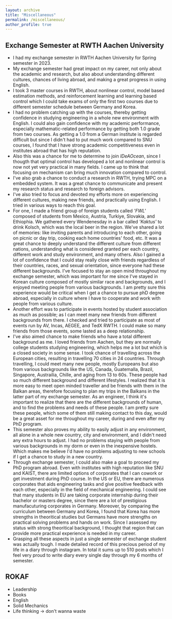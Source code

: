 ```yaml
---
layout: archive
title: "Miscellaneous"
permalink: /miscellaneous/
author_profile: true
---
```

## Exchange Semester at RWTH Aachen University

- I had my exchange semester in RWTH Aachen University for Spring semester in 2023.
- My exchange semester had great impact on my career, not only about the academic and research, but also about understanding different cultures, chances of living abroad, and making a great progress in using English.
- I took 3 master courses in RWTH, about nonlinear control, model based estimation methods, and reinforcement learning and learning based control which I could take exams of only the first two courses due to different semester schedule between Germany and Korea.
- I had no problem catching up with the courses, thereby getting confidence in studying engineering in a whole new environment with English. I could also gain confidence with my academic performance, especially mathematic-related performance by getting both 1.0 grade from two courses. As getting a 1.0 from a German institute is regarded difficult but since I didn't had to put much work compared to SNU courses, I found that I have strong academic competitiveness even in institutes abroad that has high reputation.
- Also this was a chance for me to determine to join *IDeAOcean*, since I thougth that optimal control has developed a lot and nonlinear control is now not yet very practical in many fields. I came up to think that focusing on mechanism can bring much innovation compared to control.
- I've also grab a chance to conduct a research in RWTH, trying MPC on a embedded system. It was a great chance to communicate and present my research status and research to foreign advisors.
- I've also tried to focus and devoted my efforts more on experiencing different cultures, making new friends, and practically using English. I tried in various ways to reach this goal.
- For one, I made a friend group of foreign students called *'FWL'* composed of students from Mexico, Austria, Turkiye, Slovakia, and Ethiophia. We gathered every Wendenesday in a bar called *'Kaktus'* to drink Kolsch, which was the local beer in the region. We've shared a lot of memories: like inviting parents and introducing to each other, going on picnic or day trip, cooking each home countries' food, etc. It was a great chance to deeply understand the different culture from different nations, understanding what is considered granted per each country, different work and study environment, and many others. Also I gained a lot of confidence that I could stay really close with friends regardless of their countries, races, and sexual orientation, since everyone had these different backgrounds. I've focused to stay an open mind throughout my exchange semester, which was important for me since I've stayed in Korean culture composed of mostly similar race and backgrounds, and I enjoyed meeting people from various backgrounds. I am pretty sure this experience would be critical when I get a chance to pursue phD degree abroad, especially in culture where I have to cooperate and work with people from various culture.
- Another effort was to participate in events hosted by student association as much as possible; as I can meet many new friends from different backgrounds from there. I checked and tried to participate as most of events run by AV, Incas, AEGEE, and TedX RWTH. I could make so many friends from those events, some lasted as a deep relationship.
- I've also aimed chance to make friends who have a total different background as me. I loved friends from Aachen, but they are normally college students studying engineering, which helps me a lot but which is a closed society in some sense. I took chance of travelling across the European cities, resulting in travelling 70 cities in 24 countries. Through travelling, I could meet many new people, mostly Europeans but also from various backgrounds like the US, Canada, Guatemalla, Brazil, Singapore, Austrailia, Chille, and aging from 13 to 60s. These people had so much different background and different lifestyles. I realized that it is more easy to meet open minded traveller and be friends with them in the Balkan areas, therefore focusing to plan my trips in the Balkans in the latter part of my exchange semester. As an engineer, I think it's important to realize that there are the different backgrounds of human, and to find the problems and needs of these people. I am pretty sure these people, which some of them still making contact to this day, would be a great asset for me throughout my career, during and even after my PhD program.
- This semester also proves my ability to easily adjust in any environment, all alone in a whole new country, city and environment, and I didn't need any extra hours to adjust. I had no problems staying with people from various backgrounds in my dorm or even in the inexpensive hostels. Which makes me believe I'd have no problems adjusting to new schools if I get a chance to study in a new country.
- Through exchange semester, I could also make a goal to proceed my PhD program abroad. Even with institutes with high reputation like SNU and KAIST, there are limited options of corporates that I can cowork or get investment during PhD course. In the US or EU, there are numerous corporates that aids engineering tasks and give positive feedback with each other, especially in the field of mechanical engineering. I could see that many students in EU are taking corporate internship during their bachelor or masters degree, since there are a lot of prestigious manufacuturing corporates in Germany. Moreover, by comparing the curriculum between Germany and Korea, I found that Korea has more strengths in theoritical studies but Germans have more strengths on practical solving problems and hands on work. Since I assessed my status with strong theoritical background, I thought that region that can provide more practical experience is needed in my career.
- Grasping all these aspects in just a single semester of exchange student was actually tough. I made detailed record of this precious period of my life in a diary through instagram. In total it sums up to 510 posts which I feel very proud to write diary every single day through my 6 months of semester.


## ROKAF
- Leadership
- Books
- English
- Solid Mechanics
- Life thinking -> don't wanna waste
